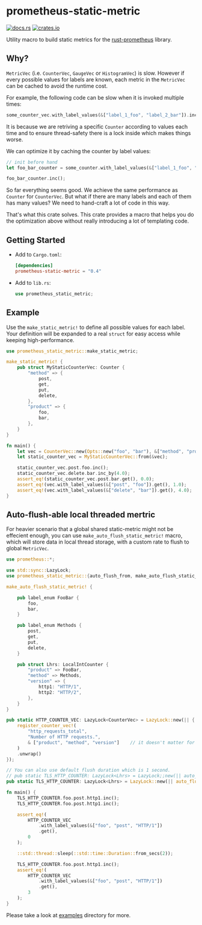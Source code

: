 # prometheus-static-metric

[![docs.rs](https://docs.rs/prometheus-static-metric/badge.svg)](https://docs.rs/prometheus-static-metric)
[![crates.io](http://meritbadge.herokuapp.com/prometheus-static-metric)](https://crates.io/crates/prometheus-static-metric)

Utility macro to build static metrics for the [rust-prometheus](https://github.com/tikv/rust-prometheus) library.

## Why?

`MetricVec` (i.e. `CounterVec`, `GaugeVec` or `HistogramVec`) is slow. However if every possible values for labels are
known, each metric in the `MetricVec` can be cached to avoid the runtime cost.

For example, the following code can be slow when it is invoked multiple times:

```rust
some_counter_vec.with_label_values(&["label_1_foo", "label_2_bar"]).inc();
```

It is because we are retriving a specific `Counter` according to values each time and to ensure thread-safety there is
a lock inside which makes things worse.

We can optimize it by caching the counter by label values:

```rust
// init before hand
let foo_bar_counter = some_counter.with_label_values(&["label_1_foo", "label_2_bar"]);

foo_bar_counter.inc();
```

So far everything seems good. We achieve the same performance as `Counter` for `CounterVec`. But what if there are many
labels and each of them has many values? We need to hand-craft a lot of code in this way.

That's what this crate solves. This crate provides a macro that helps you do the optimization above without really
introducing a lot of templating code.

## Getting Started

- Add to `Cargo.toml`:

  ```toml
  [dependencies]
  prometheus-static-metric = "0.4"
  ```

- Add to `lib.rs`:

  ```rust
  use prometheus_static_metric;
  ```

## Example

Use the `make_static_metric!` to define all possible values for each label. Your definition will be expanded to a real
`struct` for easy access while keeping high-performance.

```rust
use prometheus_static_metric::make_static_metric;

make_static_metric! {
    pub struct MyStaticCounterVec: Counter {
        "method" => {
            post,
            get,
            put,
            delete,
        },
        "product" => {
            foo,
            bar,
        },
    }
}

fn main() {
    let vec = CounterVec::new(Opts::new("foo", "bar"), &["method", "product"]).unwrap();
    let static_counter_vec = MyStaticCounterVec::from(&vec);

    static_counter_vec.post.foo.inc();
    static_counter_vec.delete.bar.inc_by(4.0);
    assert_eq!(static_counter_vec.post.bar.get(), 0.0);
    assert_eq!(vec.with_label_values(&["post", "foo"]).get(), 1.0);
    assert_eq!(vec.with_label_values(&["delete", "bar"]).get(), 4.0);
}
```

## Auto-flush-able local threaded mertric

For heavier scenario that a global shared static-metric might not be effecient enough, you can use `make_auto_flush_static_metric!` macro, which will store data in local thread storage, with a custom rate to flush to global `MetricVec`.

```rust
use prometheus::*;

use std::sync::LazyLock;
use prometheus_static_metric::{auto_flush_from, make_auto_flush_static_metric};

make_auto_flush_static_metric! {

    pub label_enum FooBar {
        foo,
        bar,
    }

    pub label_enum Methods {
        post,
        get,
        put,
        delete,
    }

    pub struct Lhrs: LocalIntCounter {
        "product" => FooBar,
        "method" => Methods,
        "version" => {
            http1: "HTTP/1",
            http2: "HTTP/2",
        },
    }
}

pub static HTTP_COUNTER_VEC: LazyLock<CounterVec> = LazyLock::new(|| {
    register_counter_vec!(
        "http_requests_total",
        "Number of HTTP requests.",
        & ["product", "method", "version"]    // it doesn't matter for the label order
    )
    .unwrap()
});

// You can also use default flush duration which is 1 second.
// pub static TLS_HTTP_COUNTER: LazyLock<Lhrs> = LazyLock;;new(|| auto_flush_from!(HTTP_COUNTER_VEC, Lhrs));
pub static TLS_HTTP_COUNTER: LazyLock<Lhrs> = LazyLock::new(|| auto_flush_from!(HTTP_COUNTER_VEC, Lhrs, std::time::Duration::from_secs(1)));

fn main() {
    TLS_HTTP_COUNTER.foo.post.http1.inc();
    TLS_HTTP_COUNTER.foo.post.http1.inc();

    assert_eq!(
        HTTP_COUNTER_VEC
            .with_label_values(&["foo", "post", "HTTP/1"])
            .get(),
        0
    );

    ::std::thread::sleep(::std::time::Duration::from_secs(2));

    TLS_HTTP_COUNTER.foo.post.http1.inc();
    assert_eq!(
        HTTP_COUNTER_VEC
            .with_label_values(&["foo", "post", "HTTP/1"])
            .get(),
        3
    );
}
```

Please take a look at [examples](./examples) directory for more.
